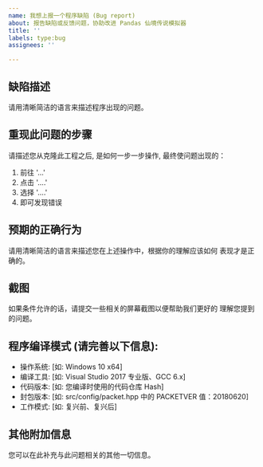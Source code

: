 ```yaml
---
name: 我想上报一个程序缺陷 (Bug report)
about: 报告缺陷或反馈问题，协助改进 Pandas 仙境传说模拟器
title: ''
labels: type:bug
assignees: ''

---
```


<!-- 
提示: 任何被尖括号包含起来的内容都是注释, 当你预览或者发布后注释
是不会被显示出来的. 

注意: 请确保您使用 `@atcommands` 这样的方式来括起一个 GM 指令,
避免圈定到 GitHub 中的其他用户!
-->

## 缺陷描述

请用清晰简洁的语言来描述程序出现的问题。

## 重现此问题的步骤

请描述您从克隆此工程之后, 是如何一步一步操作, 最终使问题出现的：

1. 前往 '...'
2. 点击 '....'
3. 选择 '....'
4. 即可发现错误

## 预期的正确行为

请用清晰简洁的语言来描述您在上述操作中，根据你的理解应该如何
表现才是正确的。

## 截图

如果条件允许的话，请提交一些相关的屏幕截图以便帮助我们更好的
理解您提到的问题。

## 程序编译模式 (请完善以下信息):

 - 操作系统: [如: Windows 10 x64]
 - 编译工具: [如: Visual Studio 2017 专业版、GCC 6.x]
 - 代码版本: [如: 您编译时使用的代码仓库 Hash]
 - 封包版本: [如: src/config/packet.hpp 中的 PACKETVER 值：20180620]
 - 工作模式: [如: 复兴前、复兴后]

## 其他附加信息

您可以在此补充与此问题相关的其他一切信息。
